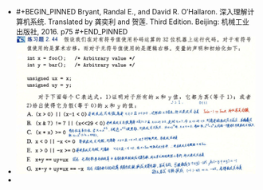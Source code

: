 - #+BEGIN_PINNED
  Bryant, Randal E., and David R. O’Hallaron. 深入理解计算机系统. Translated by 龚奕利 and 贺莲. Third Edition. Beijing: 机械工业出版社, 2016. p75
  #+END_PINNED
- ![image.png](../assets/image_1670426057761_0.png)
-